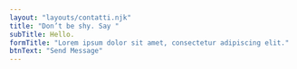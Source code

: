 ```yaml
---
layout: "layouts/contatti.njk"
title: "Don’t be shy. Say "
subTitle: Hello.
formTitle: "Lorem ipsum dolor sit amet, consectetur adipiscing elit."
btnText: "Send Message"
---
```


